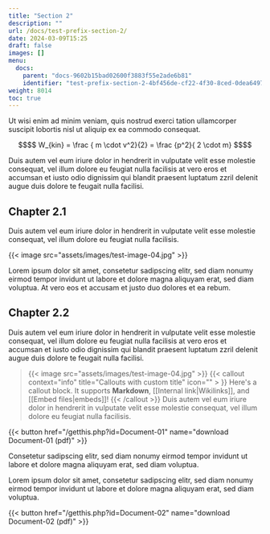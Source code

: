 ```yaml
---
title: "Section 2"
description: ""
url: /docs/test-prefix-section-2/
date: 2024-03-09T15:25
draft: false
images: []
menu:
  docs:
    parent: "docs-9602b15bad02600f3883f55e2ade6b81"
    identifier: "test-prefix-section-2-4bf456de-cf22-4f30-8ced-0dea6497dee8"
weight: 8014
toc: true
---
```



Ut wisi enim ad minim veniam, quis nostrud exerci tation ullamcorper suscipit lobortis nisl ut aliquip ex ea commodo consequat. 
```math {.text-center}
$$
 W_{kin} = \frac { m \cdot v^2}{2} = \frac {p^2}{ 2 \cdot m} 
$$
```

Duis autem vel eum iriure dolor in hendrerit in vulputate velit esse molestie consequat, vel illum dolore eu feugiat nulla facilisis at vero eros et accumsan et iusto odio dignissim qui blandit praesent luptatum zzril delenit augue duis dolore te feugait nulla facilisi.   

## Chapter 2.1

Duis autem vel eum iriure dolor in hendrerit in vulputate velit esse molestie consequat, vel illum dolore eu feugiat nulla facilisis.   

{{< image src="assets/images/test-image-04.jpg" >}}

Lorem ipsum dolor sit amet, consetetur sadipscing elitr, sed diam nonumy eirmod tempor invidunt ut labore et dolore magna aliquyam erat, sed diam voluptua. At vero eos et accusam et justo duo dolores et ea rebum. 

## Chapter 2.2

Duis autem vel eum iriure dolor in hendrerit in vulputate velit esse molestie consequat, vel illum dolore eu feugiat nulla facilisis at vero eros et accumsan et iusto odio dignissim qui blandit praesent luptatum zzril delenit augue duis dolore te feugait nulla facilisi. 

> {{< image src="assets/images/test-image-04.jpg" >}}
{{< callout context="info" title="Callouts with custom title" icon="" > }} Here's a callout block.
It supports **Markdown**, [[Internal link|Wikilinks]], and [[Embed files|embeds]]! {{< /callout >}}
Duis autem vel eum iriure dolor in hendrerit in vulputate velit esse molestie consequat, vel illum dolore eu feugiat nulla facilisis.   

{{< button href="/getthis.php?id=Document-01" name="download Document-01 (pdf)" >}}

Consetetur sadipscing elitr, sed diam nonumy eirmod tempor invidunt ut labore et dolore magna aliquyam erat, sed diam voluptua.

Lorem ipsum dolor sit amet, consetetur sadipscing elitr, sed diam nonumy eirmod tempor invidunt ut labore et dolore magna aliquyam erat, sed diam voluptua.

{{< button href="/getthis.php?id=Document-02" name="download Document-02 (pdf)" >}}